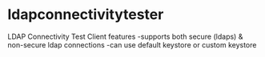 # ldapconnectivitytester
LDAP Connectivity Test Client
features
-supports both secure (ldaps) & non-secure ldap connections
-can use default keystore or custom keystore


